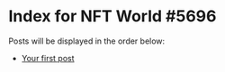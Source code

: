 # Index for NFT World #5696
Posts will be displayed in the order below:

- [Your first post](./001-first.md)


